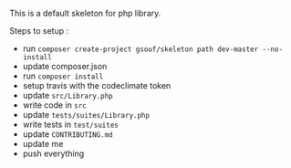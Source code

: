 This is a default skeleton for php library.

Steps to setup :

- run ``composer create-project gsouf/skeleton path dev-master --no-install``
- update composer.json
- run ``composer install``
- setup travis with the codeclimate token
- update ``src/Library.php``
- write code in ``src``
- update ``tests/suites/Library.php``
- write tests in ``test/suites``
- update ``CONTRIBUTING.md``
- update me
- push everything
